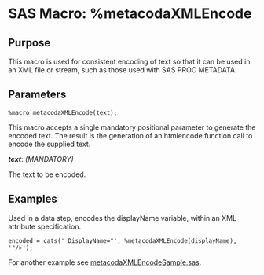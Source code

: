 # SAS Macro: %metacodaXMLEncode

## Purpose

This macro is used for consistent encoding of text so that it can be used in an XML file or stream,
such as those used with SAS PROC METADATA.

## Parameters

    %macro metacodaXMLEncode(text);

This macro accepts a single mandatory positional parameter to generate the encoded text.
The result is the generation of an htmlencode function call to encode the supplied text. 

***text***: _(MANDATORY)_
 
The text to be encoded.

## Examples

Used in a data step, encodes the displayName variable, within an XML attribute specification. 

    encoded = cats(' DisplayName="', %metacodaXMLEncode(displayName), '"/>');

For another example see [metacodaXMLEncodeSample.sas](https://github.com/Metacoda/idsync-utils/blob/master/samples/metacodaXMLEncodeSample.sas).

